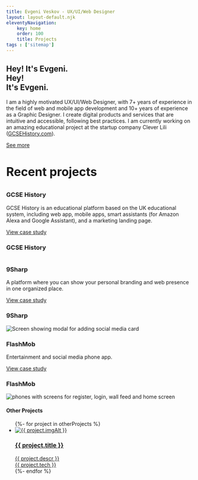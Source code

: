 ```yaml
---
title: Evgeni Veskov - UX/UI/Web Designer
layout: layout-default.njk
eleventyNavigation:
    key: home
    order: 100
    title: Projects
tags : ['sitemap']
---
```


<section class="e-section__main">
    <div class="e-content-holder e-content__left">
        <div class="e-content__text-holder">
            <h2 class="e-page-title e-dark">
            <span class="e-visible-on-tablet-and-desktop">Hey! It's Evgeni.</span>
            <div class="e-visible-on-phone">
                <div>Hey!</div>
                <div>It's Evgeni.</div>
             </div>
            </h2>
            <p>I am a highly motivated UX/UI/Web Designer, with 7+ years of experience in the field of web and mobile app development and 10+ years of experience as a Graphic Designer. I create digital products and services that are intuitive and accessible, following best practices. I am currently working on an amazing educational project at the startup company Clever Lili <span style="white-space: nowrap;">(<a href="https://app.gcsehistory.com" target="_blank" class="e-link">GCSEHistory.com</a>)</span>.</p>
            <a href="/about" class="e-link" style="margin-top: 1rem;">See more</a>
        </div>
    </div>
    <div class="e-content-holder e-content__left">
        <div class="e-content__text-holder">
            <h3 class="e-gray-2" style="font-size: 2rem;font-weight: 700;">Recent projects</h3>
        </div>
    </div>
    <div class="e-content-holder e-content__with-left-photo e-reverse-mobile">
        <div class="e-content__text-holder">
            <h3 class="e-home-section-title e-visible-on-desktop">GCSE History</h3>
            <p>GCSE History is an educational platform based on the UK educational system, including web app, mobile apps, smart assistants (for Amazon Alexa and Google Assistant), and a marketing landing page.</p>
            <a href="/projects/gcse-history" class="e-btn e-btn__outline">View case study</a>
        </div>
        <div class="e-content__photo-holder">
            <h3 class="e-home-section-title e-visible-on-phone-and-tablet">GCSE History</h3>
            <img src="/assets/img/home-1-tiny.png" alt="" >
        </div>
    </div>
    <div class="e-content-holder e-content__with-right-photo e-reverse-mobile">
        <div class="e-content__text-holder">
            <h3 class="e-home-section-title e-visible-on-desktop">9Sharp</h3>
            <p>A platform where you can show your personal branding and web presence in one organized place.</p>
            <a href="/projects/9sharp" class="e-btn e-btn__outline">View case study</a>
        </div>
        <div class="e-content__photo-holder">
            <h3 class="e-home-section-title e-visible-on-phone-and-tablet">9Sharp</h3>
            <img src="/assets/img/home-9sharp-tiny.png" alt="Screen showing modal for adding social media card" >
        </div>
    </div>
    <div class="e-content-holder e-content__with-left-photo e-reverse-mobile">
        <div class="e-content__text-holder">
            <h3 class="e-home-section-title e-visible-on-desktop">FlashMob</h3>
            <p>Entertainment and social media phone app.</p>
            <a href="/projects/flashmob" class="e-btn e-btn__outline">View case study</a>
        </div>
        <div class="e-content__photo-holder">
            <h3 class="e-home-section-title e-visible-on-phone-and-tablet">FlashMob</h3>
            <img src="/assets/img/home-flashmob-phones-tiny.png" alt="phones with screens for register, login, wall feed and home screen" >
        </div>
    </div>
    <!-- <div class="e-content-holder e-content__left">
        <div class="e-content__text-holder">
            <a href="/projects/" class="e-link">See all projects</a>
        </div>
    </div> -->
    <div class="e-content-holder e-content__center e-content__home-other-projects">
        <div class="e-content__text-holder">
            <h4 class="e-feature-title">Other Projects</h4>
            <ul class="e-other-projects-list">
                {%- for project in otherProjects %}
                    <li>
                        <a href="{{ project.url }}" target="_blank" class="e-other-project__card">
                            <img src="{{ project.imgUrl }}" alt="{{ project.imgAlt }}">
                            <div class="e-other-project__content-holder">
                                <h3 class="e-other-project__title">{{ project.title }}</h3>
                                <div class="e-other-project__descr">{{ project.descr }}</div>
                                <div class="e-other-project__tech">{{ project.tech }}</div>
                            </div>
                        </a>
                    </li>
                {%- endfor %}      
            </ul>
        </div>
    </div>
</section>
